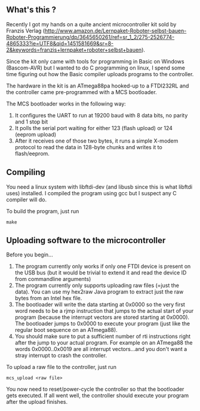 ## What's this ?

Recently I got my hands on a quite ancient microcontroller kit sold by Franzis Verlag (http://www.amazon.de/Lernpaket-Roboter-selbst-bauen-Roboter-Programmierung/dp/3645650261/ref=sr_1_2/275-2526774-4865333?ie=UTF8&qid=1451581669&sr=8-2&keywords=franzis+lernpaket+roboter+selbst+bauen).

Since the kit only came with tools for programming in Basic on Windows (Bascom-AVR) but I wanted to do C programming on linux, I spend some time figuring out how the Basic compiler uploads programs to the controller.

The hardware in the kit is an ATmega88pa hooked-up to a FTDI232RL and the controller came pre-programmed with a MCS bootloader.

The MCS bootloader works in the following way:

1. It configures the UART to run at 19200 baud with 8 data bits, no parity and 1 stop bit
2. It polls the serial port waiting for either 123 (flash upload) or 124 (eeprom upload) 
3. After it receives one of those two bytes, it runs a simple X-modem protocol to read the data in 128-byte chunks and writes it to flash/eeprom.

## Compiling 

You need a linux system with libftdi-dev (and libusb since this is what libftdi uses) installed. I compiled the program using gcc but I suspect any C compiler will do.

To build the program, just run


```
make   
```

## Uploading software to the microcontroller

Before you begin...

1. The program currently only works if only one FTDI device is present on the USB bus (but it would be trivial to extend it and read the device ID from commandline arguments) 
2. The program currently only supports uploading raw files (=just the data). You can use my hex2raw Java program to extract just the raw bytes from an Intel hex file.
3. The bootloader will write the data starting at 0x0000 so the very first word needs to be a rjmp instruction that jumps to the actual start of your program (because the interrupt vectors are stored starting at 0x0000). The bootloader
   jumps to 0x0000 to execute your program (just like the regular boot sequence on an ATmega88).
4. You should make sure to put a sufficient number of rti instructions right after the jump to your actual program. For example on an ATmega88 the words 0x0000..0x0019 are all interrupt vectors...and you don't want a stray interrupt to crash the controller.

To upload a raw file to the controller, just run

```
mcs_upload <raw file>
```

You now need to reset/power-cycle the controller so that the bootloader gets executed. If all went well, the controller should execute your program after the upload finishes.
